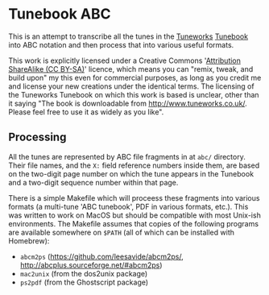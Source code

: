 Tunebook ABC
============

This is an attempt to transcribe all the tunes in the
[Tuneworks](https://www.tuneworks.co.uk/)
[Tunebook](https://docs.wixstatic.com/ugd/d6448b_974724120ad6465fbf8f417ff89daf0b.pdf)
into ABC notation and then process that into various
useful formats.

This work is explicitly licensed under a Creative Commons
'[Attribution ShareAlike (CC BY-SA)](https://creativecommons.org/licenses/by-sa/4.0/)'
licence, which means you can
"remix, tweak, and build upon" my this even for commercial purposes,
as long as you credit me and license your new creations under the identical terms. The licensing of the Tuneworks Tunebook on which
this work is based is unclear, other than it saying "The book is downloadable from http://www.tuneworks.co.uk/. Please feel free to use it as widely as you like".

Processing
----------

All the tunes are represented by ABC file fragments in at `abc/` directory. Their file names,
and the `X:` field reference numbers inside them, are based on the two-digit page
number on which the tune appears in the Tunebook and a two-digit sequence number
within that page.

There is a simple Makefile which will proceess these fragments into various formats
(a multi-tune 'ABC tunebook', PDF in various formats, etc.). This was written
to work on MacOS but should be compatible with most Unix-ish environments. The
Makefile assumes that copies of the following programs are available somewhere on
`$PATH` (all of which can be installed with Homebrew):

* `abcm2ps` (https://github.com/leesavide/abcm2ps/, http://abcplus.sourceforge.net/#abcm2ps)
* `mac2unix` (from the dos2unix package)
* `ps2pdf` (from the Ghostscript package)

